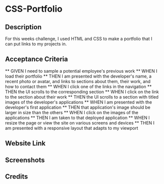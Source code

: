# CSS-Portfolio
## Description
For this weeks challenge, I used HTML and CSS to make a portfolio that I can put links to my projects in.

## Acceptance Criteria
** GIVEN I need to sample a potential employee's previous work
** WHEN I load their portfolio
** THEN I am presented with the developer's name, a recent photo or avatar, and links to sections about them, their work, and how to contact them
** WHEN I click one of the links in the navigation
** THEN the UI scrolls to the corresponding section
** WHEN I click on the link to the section about their work
** THEN the UI scrolls to a section with titled images of the developer's applications
** WHEN I am presented with the developer's first application
** THEN that application's image should be larger in size than the others
** WHEN I click on the images of the applications
** THEN I am taken to that deployed application
** WHEN I resize the page or view the site on various screens and devices
** THEN I am presented with a responsive layout that adapts to my viewport

## Website Link


## Screenshots

## Credits
